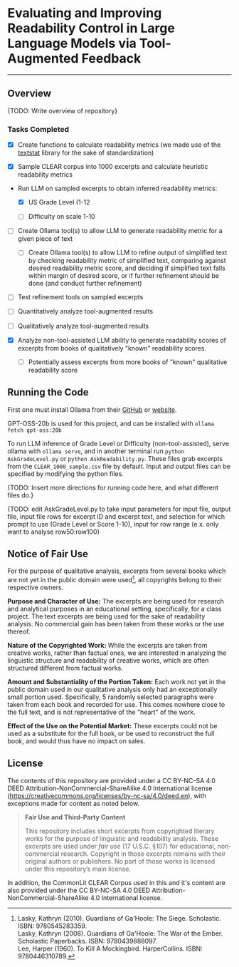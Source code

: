 # Evaluating and Improving Readability Control in Large Language Models via Tool-Augmented Feedback

---

## Overview

{TODO: Write overview of repository}

### Tasks Completed

- [x] Create functions to calculate readability metrics (we made use of the [textstat](https://github.com/textstat/textstat) library for the sake of standardization)

- [x] Sample CLEAR corpus into 1000 excerpts and calculate heuristic readability metrics

- Run LLM on sampled excerpts to obtain inferred readability metrics:
  
  - [x] US Grade Level (1-12
  
  - [ ] Difficulty on scale 1-10

- [ ] Create Ollama tool(s) to allow LLM to generate readability metric for a given piece of text
  
  - [ ] Create Ollama tool(s) to allow LLM to refine output of simplified text by checking readability metric of simplified text, comparing against desired readability metric score, and deciding if simplified text falls within margin of desired score, or if further refinement should be done (and conduct further refinement)

- [ ] Test refinement tools on sampled excerpts

- [ ] Quantitatively analyze tool-augmented results

- [ ] Qualitatively analyze tool-augmented results

- [x] Analyze non-tool-assisted LLM ability to generate readability scores of excerpts from books of qualitatively "known" readability scores.
  
  - [ ] Potentially assess excerpts from more books of "known" qualitative readability score

## Running the Code

First one must install Ollama from their [GitHub](https://github.com/ollama/ollama) or [website](https://ollama.com/).

GPT-OSS-20b is used for this project, and can be installed with `ollama fetch gpt-oss:20b`

To run LLM inference of Grade Level or Difficulty (non-tool-assisted), serve ollama with `ollama serve`, and in another terminal run `python AskGradeLevel.py` or `python AskReadability.py`. These files grab excerpts from the `CLEAR_1000_sample.csv` file by default. Input and output files can be specified by modifying the python files.

{TODO: Insert more directions for running code here, and what different files do.}

{TODO: edit AskGradeLevel.py to take input parameters for input file, output file, input file rows for excerpt ID and excerpt text, and selection for which prompt to use (Grade Level or Score 1-10), input for row range (e.x. only want to analyse row50:row100}

## Notice of Fair Use

For the purpose of qualitative analysis, excerpts from several books which are not yet in the public domain were used[^1], all copyrights belong to their respective owners.

**Purpose and Character of Use:** The excerpts are being used for research and analytical purposes in an educational setting, specifically, for a class project. The text excerpts are being used for the sake of readability analysis. No commercial gain has been taken from these works or the use thereof.

**Nature of the Copyrighted Work:** While the excerpts are taken from creative works, rather than factual ones, we are interested in analyzing the linguistic structure and readability of creative works, which are often structured different from factual works. 

**Amount and Substantiality of the Portion Taken:** Each work not yet in the public domain used in our qualitative analysis only had an exceptionally small portion used. Specifically, 5 randomly selected paragraphs were taken from each book and recorded for use. This comes nowhere close to the full text, and is not representative of the "heart" of the work.

**Effect of the Use on the Potential Market:** These excerpts could not be used as a substitute for the full book, or be used to reconstruct the full book, and would thus have no impact on sales.

[^1]: Lasky, Kathryn (2010). Guardians of Ga'Hoole: The Siege. Scholastic. ISBN: 9780545283359.  
  Lasky, Kathryn (2008). Guardians of Ga'Hoole: The War of the Ember. Scholastic Paperbacks. ISBN: 9780439888097.  
  Lee, Harper (1960). To Kill A Mockingbird. HarperCollins. ISBN: 9780446310789.  

## License

The contents of this repository are provided under a CC BY-NC-SA 4.0 DEED Attribution-NonCommercial-ShareAlike 4.0 International license (https://creativecommons.org/licenses/by-nc-sa/4.0/deed.en), with exceptions made for content as noted below.

> **Fair Use and Third-Party Content**
> 
> This repository includes short excerpts from copyrighted literary works for the purpose of linguistic and readability analysis.
> These excerpts are used under *fair use* (17 U.S.C. §107) for educational, non-commercial research.
> Copyright in those excerpts remains with their original authors or publishers.
> No part of those works is licensed under this repository’s main license.

In addition, the CommonLit CLEAR Corpus used in this and it's content are also provided under the CC BY-NC-SA 4.0 DEED Attribution-NonCommercial-ShareAlike 4.0 International license.

